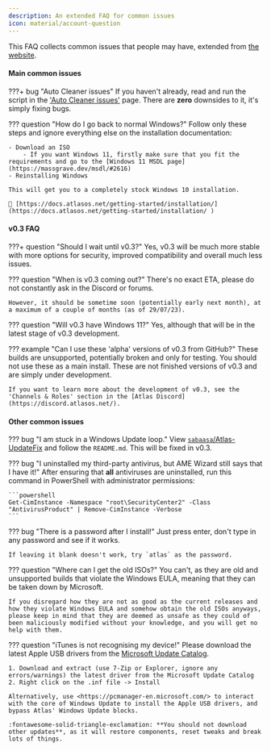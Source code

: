 ```yaml
---
description: An extended FAQ for common issues
icon: material/account-question
---
```


This FAQ collects common issues that people may have, extended from [the website](https://atlasos.net/faq).

#### Main common issues

???+ bug "Auto Cleaner issues"
	If you haven't already, read and run the script in the ['Auto Cleaner issues'](https://docs.atlasos.net/troubleshooting/common-issues/auto-cleaner/) page. There are **zero** downsides to it, it's simply fixing bugs.

??? question "How do I go back to normal Windows?"
	Follow only these steps and ignore everything else on the installation documentation:
	
	- Download an ISO
		- If you want Windows 11, firstly make sure that you fit the requirements and go to the [Windows 11 MSDL page](https://massgrave.dev/msdl/#2616)
	- Reinstalling Windows

	This will get you to a completely stock Windows 10 installation.

	🔗 [https://docs.atlasos.net/getting-started/installation/](https://docs.atlasos.net/getting-started/installation/ )

#### v0.3 FAQ
???+ question "Should I wait until v0.3?"
	Yes, v0.3 will be much more stable with more options for security, improved compatibility and overall much less issues.

??? question "When is v0.3 coming out?"
	There's no exact ETA, please do not constantly ask in the Discord or forums.
	
	However, it should be sometime soon (potentially early next month), at a maximum of a couple of months (as of 29/07/23).

??? question "Will v0.3 have Windows 11?"
	Yes, although that will be in the latest stage of v0.3 development.

??? example "Can I use these 'alpha' versions of v0.3 from GitHub?"
	These builds are unsupported, potentially broken and only for testing. You should not use these as a main install. These are not finished versions of v0.3 and are simply under development.
	
	If you want to learn more about the development of v0.3, see the 'Channels & Roles' section in the [Atlas Discord](https://discord.atlasos.net/).
	
#### Other common issues
??? bug "I am stuck in a Windows Update loop."
	View [`sabaasa`/Atlas-UpdateFix](https://github.com/sabaasa/Atlas-UpdateFix) and follow the `README.md`. This will be fixed in v0.3.

??? bug "I uninstalled my third-party antivirus, but AME Wizard still says that I have it!"
	After ensuring that **all** antiviruses are uninstalled, run this command in PowerShell with administrator permissions:

	```powershell
	Get-CimInstance -Namespace "root\SecurityCenter2" -Class "AntivirusProduct" | Remove-CimInstance -Verbose
	```

??? bug "There is a password after I install!"
	Just press enter, don't type in any password and see if it works.
	
	If leaving it blank doesn't work, try `atlas` as the password.
??? question "Where can I get the old ISOs?"
	You can't, as they are old and unsupported builds that violate the Windows EULA, meaning that they can be taken down by Microsoft.

	If you disregard how they are not as good as the current releases and how they violate Windows EULA and somehow obtain the old ISOs anyways, please keep in mind that they are deemed as unsafe as they could of been maliciously modified without your knowledge, and you will get no help with them.

??? question "iTunes is not recognising my device!"
	Please download the latest Apple USB drivers from the [Microsoft Update Catalog](https://www.catalog.update.microsoft.com/Search.aspx?q=Apple%2C%20Inc.%20-%20USBDevice).
	
	1. Download and extract (use 7-Zip or Explorer, ignore any errors/warnings) the latest driver from the Microsoft Update Catalog
	2. Right click on the .inf file -> Install

	Alternatively, use <https://pcmanager-en.microsoft.com/> to interact with the core of Windows Update to install the Apple USB drivers, and bypass Atlas' Windows Update blocks.
	
	:fontawesome-solid-triangle-exclamation: **You should not download other updates**, as it will restore components, reset tweaks and break lots of things.